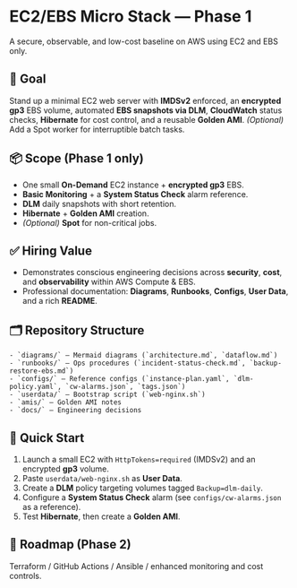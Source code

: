 # EC2/EBS Micro Stack — Phase 1
A secure, observable, and low-cost baseline on AWS using EC2 and EBS only.

## 🎯 Goal
Stand up a minimal EC2 web server with **IMDSv2** enforced, an **encrypted gp3** EBS volume, automated **EBS snapshots via DLM**, **CloudWatch** status checks, **Hibernate** for cost control, and a reusable **Golden AMI**.
*(Optional)* Add a Spot worker for interruptible batch tasks.

## 📦 Scope (Phase 1 only)
- One small **On-Demand** EC2 instance + **encrypted gp3** EBS.
- **Basic Monitoring** + a **System Status Check** alarm reference.
- **DLM** daily snapshots with short retention.
- **Hibernate** + **Golden AMI** creation.
- *(Optional)* **Spot** for non-critical jobs.

## ✅ Hiring Value
- Demonstrates conscious engineering decisions across **security**, **cost**, and **observability** within AWS Compute & EBS.
- Professional documentation: **Diagrams**, **Runbooks**, **Configs**, **User Data**, and a rich **README**.

## 🗂️ Repository Structure
```
- `diagrams/` — Mermaid diagrams (`architecture.md`, `dataflow.md`)
- `runbooks/` — Ops procedures (`incident-status-check.md`, `backup-restore-ebs.md`)
- `configs/` — Reference configs (`instance-plan.yaml`, `dlm-policy.yaml`, `cw-alarms.json`, `tags.json`)
- `userdata/` — Bootstrap script (`web-nginx.sh`)
- `amis/` — Golden AMI notes
- `docs/` — Engineering decisions
```

## 🚀 Quick Start
1. Launch a small EC2 with `HttpTokens=required` (IMDSv2) and an encrypted **gp3** volume.
2. Paste `userdata/web-nginx.sh` as **User Data**.
3. Create a **DLM** policy targeting volumes tagged `Backup=dlm-daily`.
4. Configure a **System Status Check** alarm (see `configs/cw-alarms.json` as a reference).
5. Test **Hibernate**, then create a **Golden AMI**.

## 🧭 Roadmap (Phase 2)
Terraform / GitHub Actions / Ansible / enhanced monitoring and cost controls.
